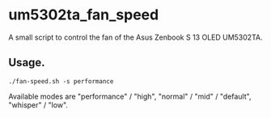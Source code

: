 # um5302ta_fan_speed
A small script to control the fan of the Asus Zenbook S 13 OLED UM5302TA.

## Usage.

```./fan-speed.sh -s performance```

Available modes are "performance" / "high", "normal" / "mid" / "default", "whisper" / "low".
